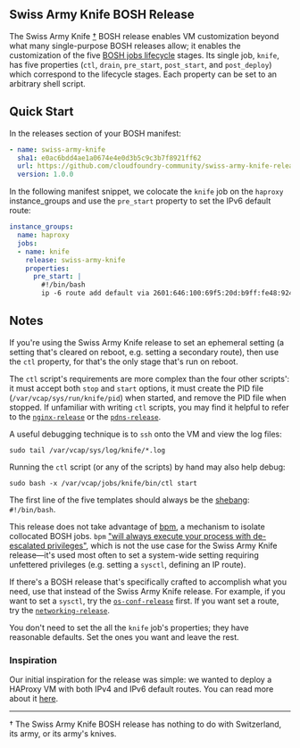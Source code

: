 ## Swiss Army Knife BOSH Release

The Swiss Army Knife [†](#dagger) BOSH release enables VM customization beyond
what many single-purpose BOSH releases allow; it enables the customization of
the five [BOSH jobs lifecycle](https://bosh.io/docs/job-lifecycle/) stages.  Its
single job, `knife`, has five properties (`ctl`, `drain`, `pre_start`,
`post_start`, and `post_deploy`) which correspond to the lifecycle stages. Each
property can be set to an arbitrary shell script.

## Quick Start

In the releases section of your BOSH manifest:

```yaml
- name: swiss-army-knife
  sha1: e0ac6bdd4ae1a0674e4e0d3b5c9c3b7f8921ff62
  url: https://github.com/cloudfoundry-community/swiss-army-knife-release/releases/download/1.0.0/swiss-army-knife-release-1.0.0.tgz
  version: 1.0.0
```

In the following manifest snippet, we colocate the `knife` job on the
`haproxy` instance_groups and use the `pre_start` property to set the IPv6
default route:

```yaml
instance_groups:
  name: haproxy
  jobs:
  - name: knife
    release: swiss-army-knife
    properties:
      pre_start: |
        #!/bin/bash
        ip -6 route add default via 2601:646:100:69f5:20d:b9ff:fe48:9249
```

## Notes

If you're using the Swiss Army Knife release to set an ephemeral setting (a
setting that's cleared on reboot, e.g. setting a secondary route), then use the
`ctl` property, for that's the only stage that's run on reboot.

The `ctl` script's requirements are more complex than the four other scripts':
it must accept both `stop` and `start` options, it must create the PID file
(`/var/vcap/sys/run/knife/pid`) when started, and remove the PID file when
stopped. If unfamiliar with writing `ctl` scripts, you may find it helpful to
refer to the
[`nginx-release`](https://github.com/cloudfoundry-community/nginx-release/blob/b00e3c8e9f000f7bf190a35ea930ad866bcfed2f/jobs/nginx/templates/ctl.sh)
or the
[`pdns-release`](https://github.com/cloudfoundry-community/pdns-release/blob/b3401506005398ed516e5bccfb5e6da84cc91df0/jobs/pdns/templates/ctl.erb).

A useful debugging technique is to `ssh` onto the VM and view the log files:

```
sudo tail /var/vcap/sys/log/knife/*.log
```

Running the `ctl` script (or any of the scripts) by hand may also help debug:

```
sudo bash -x /var/vcap/jobs/knife/bin/ctl start
```

The first line of the five templates should always be the
[shebang](https://en.wikipedia.org/wiki/Shebang_(Unix)): `#!/bin/bash`.

This release does not take advantage of [bpm](https://bosh.io/docs/bpm/bpm/), a
mechanism to isolate collocated BOSH jobs. `bpm` ["will always execute your
process with de-escalated
privileges"](https://bosh.io/docs/bpm/transitioning/#executable), which is not
the use case for the Swiss Army Knife release—it's used most often to set a
system-wide setting requiring unfettered privileges (e.g. setting a `sysctl`,
defining an IP route).

If there's a BOSH release that's specifically crafted to accomplish what you
need, use that instead of the Swiss Army Knife release. For example, if you want
to set a `sysctl`, try the
[`os-conf-release`](https://github.com/cloudfoundry/os-conf-release) first. If
you want set a route, try the
[`networking-release`](https://github.com/cloudfoundry/networking-release).

You don't need to set the all the `knife` job's properties; they have
reasonable defaults. Set the ones you want and leave the rest.

### Inspiration

Our initial inspiration for the release was simple: we wanted to deploy
a HAProxy VM with both IPv4 and IPv6 default routes. You can read more about it
[here](docs/inspiration.md).

---

<a id="dagger">†</a> The Swiss Army Knife BOSH release has nothing to do
with Switzerland, its army, or its army's knives.
